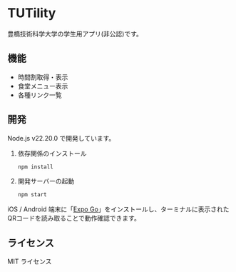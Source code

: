 # TUTility

豊橋技術科学大学の学生用アプリ(非公認)です。

## 機能

- 時間割取得・表示
- 食堂メニュー表示
- 各種リンク一覧

## 開発

Node.js v22.20.0 で開発しています。

1. 依存関係のインストール

   ```bash
   npm install
   ```

2. 開発サーバーの起動

   ```bash
   npm start
   ```

iOS / Android 端末に「[Expo Go](https://expo.dev/go)」をインストールし、ターミナルに表示されたQRコードを読み取ることで動作確認できます。

## ライセンス

MIT ライセンス

